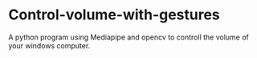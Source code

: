 # Control-volume-with-gestures
A python program using Mediapipe and opencv to controll the volume of your windows computer.
